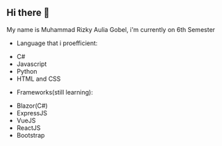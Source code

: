## Hi there 👋

My name is Muhammad Rizky Aulia Gobel, i'm currently on 6th Semester

- Language that i proefficient:
* C#
* Javascript
* Python
* HTML and CSS
- Frameworks(still learning):
* Blazor(C#)
* ExpressJS
* VueJS
* ReactJS
* Bootstrap
